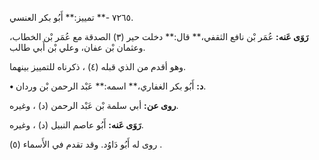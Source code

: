 ٧٢٦٥ -** تمييز:** أَبُو بكر العنسي.

**رَوَى عَنه:** عُمَر بْن نافع الثقفي،** قال:** دخلت حير (٣) الصدقة مع عُمَر بْن الخطاب، وعثمان بْن عفان، وعلي بْن أَبي طالب.

وهو أقدم من الذي قبله (٤) ، ذكرناه للتمييز بينهما.

**• د:** أَبُو بكر الغفاري،** اسمه:** عَبْد الرحمن بْن وردان.

**روى عن:** أبي سلمة بْن عَبْد الرحمن (د) ، وغيره.

**رَوَى عَنه:** أَبُو عاصم النبيل (د) ، وغيره.

روى له أَبُو دَاوُد. وقد تقدم في الأَسماء (٥) .